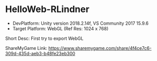 # HelloWeb-RLindner
 
* DevPlatform: Unity version 2018.2.14f, VS Community 2017 15.9.6
* Target Platform: WebGL (Ref Res: 1024 x 768)
 
Short Desc: First try to export WebGL
 
ShareMyGame Link: https://www.sharemygame.com/share/4f4ce7c6-309d-435d-aeb3-b48fe23eb300
 
